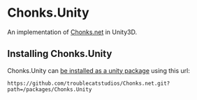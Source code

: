 # Chonks.Unity
An implementation of [Chonks.net](https://github.com/troublecatstudios/Chonks.net) in Unity3D.


## Installing Chonks.Unity

Chonks.Unity can [be installed as a unity package](https://docs.unity3d.com/Manual/upm-ui-giturl.html) using this url:

```
https://github.com/troublecatstudios/Chonks.net.git?path=/packages/Chonks.Unity
```